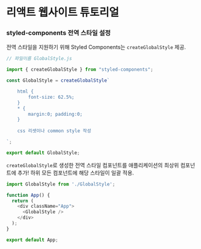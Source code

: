 # 리액트 웹사이트 튜토리얼

### styled-components 전역 스타일 설정

전역 스타일을 지원하기 위해 Styled Components는 `createGlobalStyle` 제공.

```javascript
// 파일이름 GlobalStyle.js

import { createGlobalStyle } from "styled-components";

const GlobalStyle = createGlobalStyle`

    html {
        font-size: 62.5%;
    }
    * {
        margin:0; padding:0;
    }
    
    css 리셋이나 common style 작성

`;

export default GlobalStyle;
```

`createGlobalStyle`로 생성한 전역 스타일 컴포넌트를 애플리케이션의 최상위 컴포넌트에 추가! 하위 모든 컴포넌트에 해당 스타일이 일괄 적용.
```javascript
import GlobalStyle from './GlobalStyle';

function App() {
  return (
    <div className="App">
      <GlobalStyle />
    </div>
  );
}

export default App;
```
